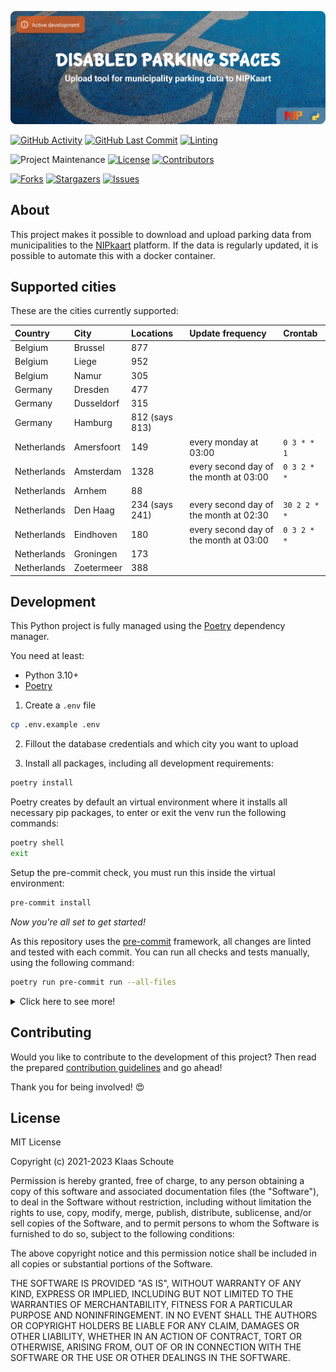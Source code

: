 <!--
*** To avoid retyping too much info. Do a search and replace for the following:
*** github_username, repo_name
-->

<!-- Banner -->
![alt Banner of the disabled parking project](assets/banner_disabled_parking.png)

<!-- PROJECT SHIELDS -->
[![GitHub Activity][commits-shield]][commits]
[![GitHub Last Commit][last-commit-shield]][commits]
[![Linting][linting-shield]][linting-url]

![Project Maintenance][maintenance-shield]
[![License][license-shield]](LICENSE.md)
[![Contributors][contributors-shield]][contributors-url]

[![Forks][forks-shield]][forks-url]
[![Stargazers][stars-shield]][stars-url]
[![Issues][issues-shield]][issues-url]

## About

This project makes it possible to download and upload parking data from municipalities to the [NIPkaart][nipkaart] platform. If the data is regularly updated, it is possible to automate this with a docker container.

## Supported cities

These are the cities currently supported:

| Country | City | Locations | Update frequency | Crontab |
|:--------|:-----|:----------|:-----------------| :-------|
| Belgium | Brussel | 877 |  |
| Belgium | Liege | 952 |  |
| Belgium | Namur | 305 |  |
| Germany | Dresden | 477 |  |
| Germany | Dusseldorf | 315 |  |
| Germany | Hamburg | 812 (says 813) |  |
| Netherlands | Amersfoort | 149 | every monday at 03:00 | `0 3 * * 1` |
| Netherlands | Amsterdam | 1328 | every second day of the month at 03:00 | `0 3 2 * *` |
| Netherlands | Arnhem | 88 |  |
| Netherlands | Den Haag | 234 (says 241) | every second day of the month at 02:30 | `30 2 2 * *` |
| Netherlands | Eindhoven | 180 | every second day of the month at 03:00 | `0 3 2 * *` |
| Netherlands | Groningen | 173 |  |
| Netherlands | Zoetermeer | 388 |  |


## Development

This Python project is fully managed using the [Poetry][poetry] dependency
manager.

You need at least:

- Python 3.10+
- [Poetry][poetry-install]

1. Create a `.env` file
```bash
cp .env.example .env
```
2. Fillout the database credentials and which city you want to upload

3. Install all packages, including all development requirements:

```bash
poetry install
```

Poetry creates by default an virtual environment where it installs all
necessary pip packages, to enter or exit the venv run the following commands:

```bash
poetry shell
exit
```

Setup the pre-commit check, you must run this inside the virtual environment:

```bash
pre-commit install
```

*Now you're all set to get started!*

As this repository uses the [pre-commit][pre-commit] framework, all changes
are linted and tested with each commit. You can run all checks and tests
manually, using the following command:

```bash
poetry run pre-commit run --all-files
```

<details>
  <summary>Click here to see more!</summary>

### Build image

```bash
docker build -t parking-[CITY] .
```

### Run the image

```bash
docker run parking-[CITY] -d --restart on-failure --name nipkaart-parking-[CITY]
```

or

```bash
docker stack deploy -c deploy/[CITY].yml parking
```

### Crontab

Certain datasets are regularly updated, so that we can update them automatically in the NIPKaart database.

`0 3 1 * *` = Run every first day of the month at 03:00<br>
`30 2 2 * *` = Run every second day of the month at 02:30<br>
`0 3 2 * *` = Run every second day of the month at 03:00<br>
`0 3 * * 1` = Run every monday at 03:00<br>
`30 2 * * 1` = Run every monday at 02:30<br>
`0 3 * * 2` = Run every thuesday at 03:00<br>
`*/2 * * * *` = Run every 2 minutes<br>

Crontab generator: https://crontab.guru

</details>

## Contributing

Would you like to contribute to the development of this project? Then read the prepared [contribution guidelines](CONTRIBUTING.md) and go ahead!

Thank you for being involved! :heart_eyes:

## License

MIT License

Copyright (c) 2021-2023 Klaas Schoute

Permission is hereby granted, free of charge, to any person obtaining a copy
of this software and associated documentation files (the "Software"), to deal
in the Software without restriction, including without limitation the rights
to use, copy, modify, merge, publish, distribute, sublicense, and/or sell
copies of the Software, and to permit persons to whom the Software is
furnished to do so, subject to the following conditions:

The above copyright notice and this permission notice shall be included in all
copies or substantial portions of the Software.

THE SOFTWARE IS PROVIDED "AS IS", WITHOUT WARRANTY OF ANY KIND, EXPRESS OR
IMPLIED, INCLUDING BUT NOT LIMITED TO THE WARRANTIES OF MERCHANTABILITY,
FITNESS FOR A PARTICULAR PURPOSE AND NONINFRINGEMENT. IN NO EVENT SHALL THE
AUTHORS OR COPYRIGHT HOLDERS BE LIABLE FOR ANY CLAIM, DAMAGES OR OTHER
LIABILITY, WHETHER IN AN ACTION OF CONTRACT, TORT OR OTHERWISE, ARISING FROM,
OUT OF OR IN CONNECTION WITH THE SOFTWARE OR THE USE OR OTHER DEALINGS IN THE
SOFTWARE.

[nipkaart]: https://nipkaart.nl

<!-- MARKDOWN LINKS & IMAGES -->
[maintenance-shield]: https://img.shields.io/maintenance/yes/2023.svg
[contributors-shield]: https://img.shields.io/github/contributors/nipkaart/disabled-parking.svg
[contributors-url]: https://github.com/nipkaart/disabled-parking/graphs/contributors
[forks-shield]: https://img.shields.io/github/forks/nipkaart/disabled-parking.svg
[forks-url]: https://github.com/nipkaart/disabled-parking/network/members
[stars-shield]: https://img.shields.io/github/stars/nipkaart/disabled-parking.svg
[stars-url]: https://github.com/nipkaart/disabled-parking/stargazers
[issues-shield]: https://img.shields.io/github/issues/nipkaart/disabled-parking.svg
[issues-url]: https://github.com/nipkaart/disabled-parking/issues
[license-shield]: https://img.shields.io/github/license/nipkaart/disabled-parking.svg
[commits-shield]: https://img.shields.io/github/commit-activity/y/nipkaart/disabled-parking.svg
[commits]: https://github.com/nipkaart/disabled-parking/commits/main
[last-commit-shield]: https://img.shields.io/github/last-commit/nipkaart/disabled-parking.svg
[linting-shield]: https://github.com/nipkaart/disabled-parking/actions/workflows/linting.yml/badge.svg
[linting-url]: https://github.com/nipkaart/disabled-parking/actions/workflows/linting.yml

[poetry-install]: https://python-poetry.org/docs/#installation
[poetry]: https://python-poetry.org
[pre-commit]: https://pre-commit.com
